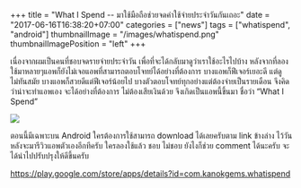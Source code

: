 +++
title = "What I Spend -- มาใช้มือถือช่วยจดค่าใช้จ่ายประจำวันกันเถอะ"
date = "2017-06-16T16:38:20+07:00"
categories = ["news"]
tags = ["whatispend", "android"]
thumbnailImage = "/images/whatispend.png"
thumbnailImagePosition = "left"
+++

เนื่องจากผมเป็นคนที่ชอบจดรายจ่ายประจำวัน เพื่อที่จะได้กลับมาดูว่าเราใช้อะไรไปบ้าง หลังจากที่ลองใช้มาหลายๆแอพก็ยังไม่เจอแอพที่สามารถตอบโจทย์ได้อย่างที่ต้องการ บางแอพก็ฟีเจอร์เยอะดี แต่ดูไม่ทันสมัย บางแอพก็สวยดีแต่ฟีเจอร์น้อยไป บางตัวตอบโจทย์ทุกอย่างแต่ต้องจ่ายเป็นรายเดือน จึงคิดว่าน่าจะทำแอพเอง จะได้อย่างที่ต้องการ ไม่ต้องเสียเงินด้วย จึงเกิดเป็นแอพนี้ขึ้นมา ชื่อว่า “What I Spend”

<!--more-->

![](/images/whatispend.png)

ตอนนี้มีเฉพาะบน Android ใครต้องการใช้สามารถ download ได้เลยครับตาม link ข้างล่าง ไว้วันหลังจะมารีวิวแอพตัวเองอีกทีครับ ใครลองใช้แล้ว ชอบ ไม่ชอบ ยังไงก็ช่วย comment ได้นะครับ จะได้นำไปปรับปรุงให้ดีขึ้นครับ

https://play.google.com/store/apps/details?id=com.kanokgems.whatispend

